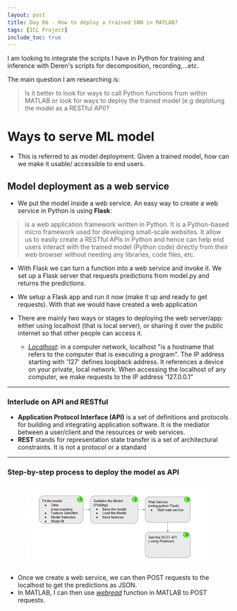 ```yaml
---
layout: post
title: Day 66 - How to deploy a trained SNN in MATLAB?
tags: [ICL Project]
include_toc: true
---
```


I am looking to integrate the scripts I have in Python for training and inference with Deren's scripts for 
decomposition, recording,...etc.

The main question I am researching is:

 > Is it better to look for ways to call Python functions from within MATLAB or look for ways to deploy the trained 
  model (e.g deplotung the model as a RESTful API)?


# Ways to serve ML model
- This is referred to as model deployment. Given a trained model, how can we make it usable/ accessible to end users.

## Model deployment as a web service
- We put the model inside a web service. An easy way to create a web service 
  in Python is using **Flask**: 
 > is a web application framework written in Python. It is a Python-based micro 
  framework 
  used 
  for developing small-scale websites.  It allow us to easily create a RESTful APIs in Python and hence can 
  help end 
  users interact with the trained model (Python code) directly from their web browser without needing any libraries, 
  code files, etc. 
 
- With Flask we can turn a function into a web service and invoke it. We set up a Flask server that requests 
  predictions from model.py and returns the predictions.
- We setup a Flask app and run it now (make it up and ready to get requests). With that we would have created a 
  web application


- There are mainly two ways or stages to deploying the web server/app: either using localhost (that is local 
    server), or sharing it 
    over the public internet so that other people can access it.
    - [_Localhost_](https://blog.hubspot.com/website/what-is-localhost): in a computer network, localhost "is a hostname that refers to the computer that is executing a 
      program". The IP address starting with '127' defines loopback address. It references a device on your private, 
      local network. When accessing the localhost of any computer, we make requests to the IP address '127.0.0.1"

 
---
### Interlude on API and RESTful
- **Application Protocol Interface (API)** is a set of definitions and protocols for building and integrating 
  application software. It is the mediator between a user/client and the resources or web services.
- **REST** stands for representation state transfer is a set of architectural constraints. It is not a protocol or a 
  standard

---

### Step-by-step process to deploy the model as API
<figure>
<img src="/blog/figures/deploy_model_flask.png" alt="drawing" width="2500"/>
</figure>

- Once we create a web service, we can then POST requests to the localhost to get the predictions as JSON.
- In MATLAB, I can then use [_webread_](https://uk.mathworks.com/help/matlab/ref/webread.html#buqbzbb) function in MATLAB to POST requests.
